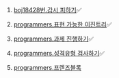 1. [boj18428번.감시 피하기](https://www.acmicpc.net/problem/18428)✅

2. [programmers.표현 가능한 이진트리](https://school.programmers.co.kr/learn/courses/30/lessons/150367)✅

3. [programmers.과제 진행하기](https://school.programmers.co.kr/learn/courses/30/lessons/176962)✅

4. [programmers.성격유형 검사하기](https://school.programmers.co.kr/learn/courses/30/lessons/118666)✅

5. [programmers.프렌즈블록](https://school.programmers.co.kr/learn/courses/30/lessons/17679)